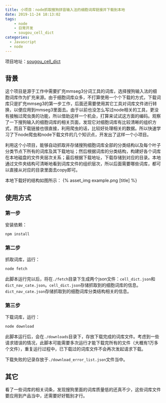 ```yaml
---
title: 小项目：node抓取搜狗拼音输入法的细胞词库链接并下载到本地
date: 2019-11-24 18:13:02
tags: 
    - node
    - 日常开发
    - sougou_cell_dict
categories:
  - Javascript
  - node
---
```


项目地址：[sougou_cell_dict](https://github.com/liuyunzhuge/sougou_cell_dict)

## 背景
这个项目是源于工作中需要扩充mmseg3分词工具的词库，选择搜狗输入法的细胞词库作为扩充来源。由于细胞词库众多，不打算使用一个个下载的方式，下载词库只是扩充mmseg3的第一步工作，后面还需要使用其它工具对词库文件进行转换，以便应用到mmseg3里面去。由于以前也没怎么写过node相关的工具，更没有接触过爬虫类的功能，所以借助这样一个机会，打算来试试这方面的编码。观察了一下搜狗输入的细胞词库的相关页面，发现它对细胞词库有比较清晰的组织方式，而且下载链接也很直接，利用爬虫的话，比较好处理相关的数据。所以快速学习了下node爬虫和node下载文件的几个知识点，开发出了这样一个小项目。

<!-- more -->
利用这个小项目，能够自动抓取并存储搜狗细胞词库全部的分类结构以及每个叶子分类节点下所有的词库及其下载地址；然后根据词库的分类结构，构建好各个词库在本地磁盘的文件夹层次关系；最后根据下载地址，下载存储到对应的目录。本地通过文件夹结构可清晰地看到词库文件的组织层次，所以后面需要哪些词库，都可以直接从对应的目录里面去copy即可。

本地下载好的结构如图所示：
{% asset_img example.png [title] %}

## 使用方式
### 第一步
安装依赖：
```bash
npm install
```

### 第二步
抓取词库，运行：
```bash
node fetch
```
此脚本运行完以后，将在`./fetch`目录下生成两个json文件：`cell_dict.json`和`dict_nav_cate.json`。`cell_dict.json`存储抓取到的细胞词库的信息。`dict_nav_cate.json`存储抓取到的细胞词库分类结构相关的信息。

### 第三步
下载词库，运行：
```bash
node download
```
此脚本运行后，会在`./downloads`目录下，存放下载完成的词库文件。考虑到一些请求错误的情况，此脚本可能需要多次运行才能下载完所有的文件（大概有1万多个文件），重复运行过程中，已下载过的词库文件不会再次发起请求下载。

下载失败的记录存放于`./download_error_list.json`文件当中。

## 其它
看了一些词库的相关词条，发现搜狗里面的词库质量低的还真不少，这些词库文件要应用到产品当中，还需要好好甄别才行。